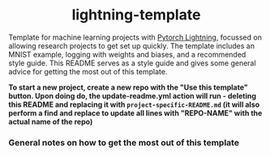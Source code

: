 <div align="center">

# lightning-template

</div>

Template for machine learning projects with [Pytorch Lightning](https://pytorch-lightning.readthedocs.io/en/latest/), focussed on allowing research projects to get set up quickly. The template includes an MNIST example, logging with weights and biases, and a recommended style guide. This README serves as a style guide and gives some general advice for getting the most out of this template.

**To start a new project, create a new repo with the "Use this template" button. Upon doing do, the update-readme.yml action will run - deleting this README and replacing it with ```project-specific-README.md``` (it will also perform a find and replace to update all lines with "REPO-NAME" with the actual name of the repo)**

### General notes on how to get the most out of this template
